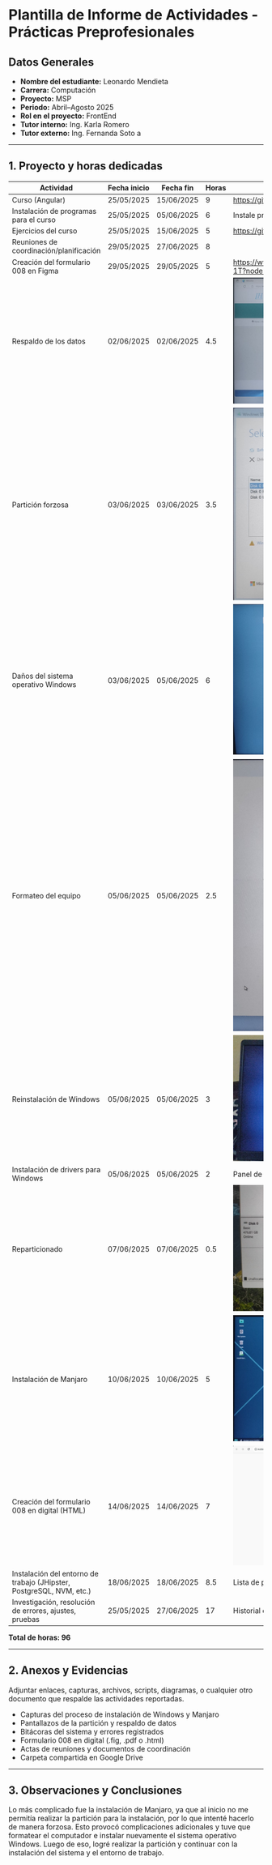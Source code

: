# Plantilla de Informe de Actividades - Prácticas Preprofesionales

## Datos Generales

- **Nombre del estudiante:** Leonardo Mendieta
- **Carrera:** Computación
- **Proyecto:** MSP
- **Periodo:** Abril–Agosto 2025
- **Rol en el proyecto:** FrontEnd
- **Tutor interno:** Ing. Karla Romero
- **Tutor externo:** Ing. Fernanda Soto
a
---

## 1. Proyecto y horas dedicadas

| **Actividad**                                | **Fecha inicio** | **Fecha fin** | **Horas** | **Evidencia/Referencia**               |
|---------------------------------------------|------------------|---------------|-----------|----------------------------------------|
| Curso (Angular)                             | 25/05/2025       | 15/06/2025    | 9         | https://github.com/andres726127/Practicas_1.2   							  |
| Instalación de programas para el curso      | 25/05/2025       | 05/06/2025    | 6         | Instale programas como vss             |
| Ejercicios del curso                        | 25/05/2025       | 15/06/2025    | 5         | https://github.com/andres726127/Practicas_1.2      |
| Reuniones de coordinación/planificación     | 29/05/2025       | 27/06/2025    | 8         | 				              |
| Creación del formulario 008 en Figma        | 29/05/2025       | 29/05/2025    | 5         | https://www.figma.com/design/7chQ65Df5uc40cuQIqZP3O/MSP-1T?node-id=0-1&p=f&t=NVzHKv5Dj7ETU57g-0							  |
| Respaldo de los datos                       | 02/06/2025       | 02/06/2025    | 4.5       | ![Respaldo de datos](https://raw.githubusercontent.com/MRodzDirect/Practicum1.2-MSP/refs/heads/main/assets/images(Leonardo)/RespaldoDeDatos2025-07-16.jpeg)						              |
| Partición forzosa                           | 03/06/2025       | 03/06/2025    | 3.5       | ![Intento de particion](https://raw.githubusercontent.com/MRodzDirect/Practicum1.2-MSP/refs/heads/main/assets/images(Leonardo)/IntentoDeParticion2025-07-16.jpeg)      |
| Daños del sistema operativo Windows         | 03/06/2025       | 05/06/2025    | 6         | ![Daños en Windows](https://raw.githubusercontent.com/MRodzDirect/Practicum1.2-MSP/refs/heads/main/assets/images(Leonardo)/Error2025-07-16.jpeg)             |
| Formateo del equipo                         | 05/06/2025       | 05/06/2025    | 2.5       | ![Formateo](https://raw.githubusercontent.com/MRodzDirect/Practicum1.2-MSP/refs/heads/main/assets/images(Leonardo)/FormateoyDraivers2025-07-16.jpeg)         |
| Reinstalación de Windows                    | 05/06/2025       | 05/06/2025    | 3         | ![Reinstalación de Windows](https://raw.githubusercontent.com/MRodzDirect/Practicum1.2-MSP/refs/heads/main/assets/images(Leonardo)/CargandoWindows2025-07-16.jpeg)              |
| Instalación de drivers para Windows         | 05/06/2025       | 05/06/2025    | 2         | Panel de control, capturas             |
| Reparticionado                              | 07/06/2025       | 07/06/2025    | 0.5       | ![Reparticion](https://raw.githubusercontent.com/MRodzDirect/Practicum1.2-MSP/refs/heads/main/assets/images(Leonardo)/ParticionCreada2025-07-16.jpeg)                |
| Instalación de Manjaro                      | 10/06/2025       | 10/06/2025    | 5         | ![Manjaro Instalando](https://raw.githubusercontent.com/MRodzDirect/Practicum1.2-MSP/refs/heads/main/assets/images(Leonardo)/InicioManjaro2025-07-16.jpeg)        |
| Creación del formulario 008 en digital (HTML)| 14/06/2025      | 14/06/2025    | 7         | ![Formulario 008](https://raw.githubusercontent.com/MRodzDirect/Practicum1.2-MSP/refs/heads/main/assets/images(manjaro-javier)/WhatsApp%20Image%202025-07-11%20at%2011.22.09.jpeg)      |
| Instalación del entorno de trabajo (JHipster, PostgreSQL, NVM, etc.) | 18/06/2025 | 18/06/2025 | 8.5 | Lista de paquetes, configuraciones     |
| Investigación, resolución de errores, ajustes, pruebas | 25/05/2025 | 27/06/2025 | 17 | Historial de comandos, búsquedas, notas |

**Total de horas: 96**


---

## 2. Anexos y Evidencias

Adjuntar enlaces, capturas, archivos, scripts, diagramas, o cualquier otro documento que respalde las actividades reportadas.

- Capturas del proceso de instalación de Windows y Manjaro  
- Pantallazos de la partición y respaldo de datos  
- Bitácoras del sistema y errores registrados  
- Formulario 008 en digital (.fig, .pdf o .html)  
- Actas de reuniones y documentos de coordinación  
- Carpeta compartida en Google Drive

---

## 3. Observaciones y Conclusiones

Lo más complicado fue la instalación de Manjaro, ya que al inicio no me permitía realizar la partición para la instalación, por lo que intenté hacerlo de manera forzosa. Esto provocó complicaciones adicionales y tuve que formatear el computador e instalar nuevamente el sistema operativo Windows. Luego de eso, logré realizar la partición y continuar con la instalación del sistema y el entorno de trabajo.
